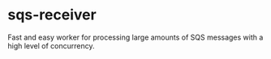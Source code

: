 # sqs-receiver

Fast and easy worker for processing large amounts of SQS messages with a high level of concurrency.

